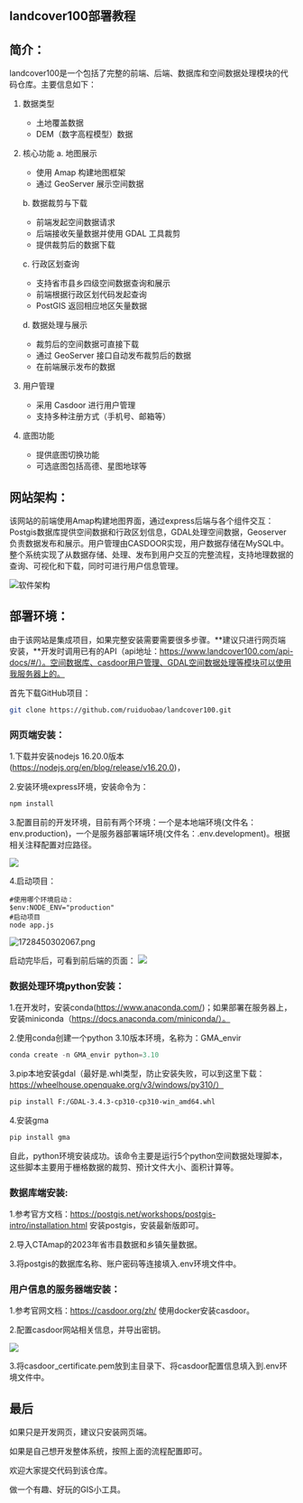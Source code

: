 ## landcover100部署教程

## 简介：

landcover100是一个包括了完整的前端、后端、数据库和空间数据处理模块的代码仓库。主要信息如下：

1. 数据类型

   - 土地覆盖数据
   - DEM（数字高程模型）数据

2. 核心功能
    a. 地图展示

   - 使用 Amap 构建地图框架
   - 通过 GeoServer 展示空间数据

   b. 数据裁剪与下载

   - 前端发起空间数据请求
   - 后端接收矢量数据并使用 GDAL 工具裁剪
   - 提供裁剪后的数据下载

   c. 行政区划查询

   - 支持省市县乡四级空间数据查询和展示
   - 前端根据行政区划代码发起查询
   - PostGIS 返回相应地区矢量数据

   d. 数据处理与展示

   - 裁剪后的空间数据可直接下载
   - 通过 GeoServer 接口自动发布裁剪后的数据
   - 在前端展示发布的数据

3. 用户管理

   - 采用 Casdoor 进行用户管理
   - 支持多种注册方式（手机号、邮箱等）

4. 底图功能

   - 提供底图切换功能
   - 可选底图包括高德、星图地球等



## 网站架构：

该网站的前端使用Amap构建地图界面，通过express后端与各个组件交互：Postgis数据库提供空间数据和行政区划信息，GDAL处理空间数据，Geoserver负责数据发布和展示。用户管理由CASDOOR实现，用户数据存储在MySQL中。整个系统实现了从数据存储、处理、发布到用户交互的完整流程，支持地理数据的查询、可视化和下载，同时可进行用户信息管理。

![软件架构](http://pics.landcover100.com/i/2024/10/07/6703f27515f50.png)

## 部署环境：

由于该网站是集成项目，如果完整安装需要需要很多步骤。**建议只进行网页端安装，**开发时调用已有的API（api地址：https://www.landcover100.com/api-docs/#/）。空间数据库、casdoor用户管理、GDAL空间数据处理等模块可以使用我服务器上的。

首先下载GitHub项目：

```sh
git clone https://github.com/ruiduobao/landcover100.git
```



### 网页端安装：

1.下载并安装nodejs 16.20.0版本(https://nodejs.org/en/blog/release/v16.20.0)，

2.安装环境express环境，安装命令为：

```sh
npm install
```

3.配置目前的开发环境，目前有两个环境：一个是本地端环境(文件名：env.production)，一个是服务器部署端环境(文件名：.env.development)。根据相关注释配置对应路径。

![](http://pics.landcover100.com/i/2024/10/09/6706142a73853.png)

4.启动项目：

```
#使用哪个环境启动：
$env:NODE_ENV="production"
#启动项目
node app.js
```

![1728450302067.png](http://pics.landcover100.com/i/2024/10/09/67060f022553f.png)

启动完毕后，可看到前后端的页面：
![](http://pics.landcover100.com/i/2024/10/09/670614e9f3eeb.webp)

### 数据处理环境python安装：

1.在开发时，安装conda(https://www.anaconda.com/)；如果部署在服务器上，安装miniconda（https://docs.anaconda.com/miniconda/）。

2.使用conda创建一个python 3.10版本环境，名称为：GMA_envir

```python
conda create -n GMA_envir python=3.10
```

3.pip本地安装gdal（最好是.whl类型，防止安装失败，可以到这里下载：https://wheelhouse.openquake.org/v3/windows/py310/）

```sh
pip install F:/GDAL-3.4.3-cp310-cp310-win_amd64.whl
```

4.安装gma

```python
pip install gma
```

自此，python环境安装成功。该命令主要是运行5个python空间数据处理脚本，这些脚本主要用于栅格数据的裁剪、预计文件大小、面积计算等。

### 数据库端安装:

1.参考官方文档：https://postgis.net/workshops/postgis-intro/installation.html 安装postgis，安装最新版即可。

2.导入CTAmap的2023年省市县数据和乡镇矢量数据。

3.将postgis的数据库名称、账户密码等连接填入.env环境文件中。

### 用户信息的服务器端安装：

1.参考官网文档：https://casdoor.org/zh/ 使用docker安装casdoor。

2.配置casdoor网站相关信息，并导出密钥。

![](http://pics.landcover100.com/i/2024/10/09/670618c647f6b.png)

3.将casdoor_certificate.pem放到主目录下、将casdoor配置信息填入到.env环境文件中。



## 最后

如果只是开发网页，建议只安装网页端。

如果是自己想开发整体系统，按照上面的流程配置即可。

欢迎大家提交代码到该仓库。

做一个有趣、好玩的GIS小工具。



